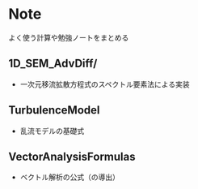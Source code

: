 # Note

よく使う計算や勉強ノートをまとめる

## 1D_SEM_AdvDiff/

- 一次元移流拡散方程式のスペクトル要素法による実装

## TurbulenceModel

- 乱流モデルの基礎式

## VectorAnalysisFormulas

- ベクトル解析の公式（の導出）
